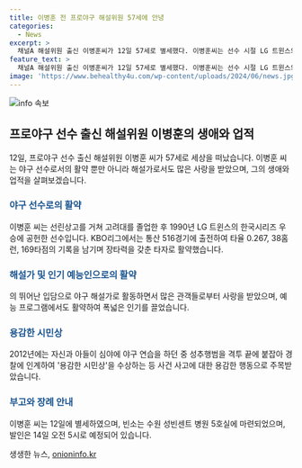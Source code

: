 ```yaml
---
title: 이병훈 전 프로야구 해설위원 57세에 안녕
categories:
  - News
excerpt: >
  채널A 해설위원 출신 이병훈씨가 12일 57세로 별세했다. 이병훈씨는 선수 시절 LG 트윈스의 한국시리즈 우승에 기여한 뒤 해설위원으로 활약했으며, 야구 밖에서도 활동했다. 그는 심근경색으로 인해 세상을 떴으며, 고인의 빈소는 수원 성빈센트 병원 5호실에 마련되었고 발인은 14일 오전 5시에 진행된다. 생전의 이병훈씨는 야구 강렬한 타격으로 이름을 날렸으며, 용감한 시민상을 받을 만큼 용감한 행동도 했다. 이병훈씨는 많은 이들로부터 사랑과 존경을 받는 인물이었다.
feature_text: >
  채널A 해설위원 출신 이병훈씨가 12일 57세로 별세했다. 이병훈씨는 선수 시절 LG 트윈스의 한국시리즈 우승에 기여한 뒤 해설위원으로 활약했으며, 야구 밖에서도 활동했다. 그는 심근경색으로 인해 세상을 떴으며, 고인의 빈소는 수원 성빈센트 병원 5호실에 마련되었고 발인은 14일 오전 5시에 진행된다. 생전의 이병훈씨는 야구 강렬한 타격으로 이름을 날렸으며, 용감한 시민상을 받을 만큼 용감한 행동도 했다. 이병훈씨는 많은 이들로부터 사랑과 존경을 받는 인물이었다.
image: 'https://www.behealthy4u.com/wp-content/uploads/2024/06/news.jpg'
---
```


<p><img src="https://www.behealthy4u.com/wp-content/uploads/2024/06/news.jpg" alt="info 속보" /></p>

<h2 data-ke-size="size26">프로야구 선수 출신 해설위원 이병훈의 생애와 업적</h2>

<p data-ke-size="size16">12일, 프로야구 선수 출신 해설위원 이병훈 씨가 57세로 세상을 떠났습니다. 이병훈 씨는 야구 선수로서의 활약 뿐만 아니라 해설가로서도 많은 사랑을 받았으며, 그의 생애와 업적을 살펴보겠습니다.</p>

<h3><b><span style="color: #1a5490;">야구 선수로의 활약</span></b></h3>

<p data-ke-size="size16">이병훈 씨는 선린상고를 거쳐 고려대를 졸업한 후 1990년 LG 트윈스의 한국시리즈 우승에 공헌한 선수입니다. KBO리그에서는 통산 516경기에 출전하여 타율 0.267, 38홈런, 169타점의 기록을 남기며 장타력을 갖춘 타자로 활약했습니다.</p>

<h3><b><span style="color: #1a5490;">해설가 및 인기 예능인으로의 활약</span></b></h3>

<p data-ke-size="size16">의 뛰어난 입담으로 야구 해설가로 활동하면서 많은 관객들로부터 사랑을 받았으며, 예능 프로그램에서도 활약하여 폭넓은 인기를 끌었습니다.</p>

<h3><b><span style="color: #1a5490;">용감한 시민상</span></b></h3>

<p data-ke-size="size16">2012년에는 자신과 아들이 심야에 야구 연습을 하던 중 성추행범을 격투 끝에 붙잡아 경찰에 인계하여 '용감한 시민상'을 수상하는 등 사건 사고에 대한 용감한 행동으로 주목받았습니다.</p>

<h3><b><span style="color: #1a5490;">부고와 장례 안내</span></b></h3>

<p data-ke-size="size16">이병훈 씨는 12일에 별세하였으며, 빈소는 수원 성빈센트 병원 5호실에 마련되었으며, 발인은 14일 오전 5시로 예정되어 있습니다.</p>
생생한 뉴스, <a href="https://onioninfo.kr" rel="dofollow">onioninfo.kr</a>


